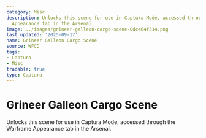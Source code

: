 ```yaml
---
category: Misc
description: Unlocks this scene for use in Captura Mode, accessed through the Warframe
  Appearance tab in the Arsenal.
image: ../images/grineer-galleon-cargo-scene-0dc464f314.png
last_updated: '2025-09-17'
name: Grineer Galleon Cargo Scene
source: WFCD
tags:
- Captura
- Misc
tradable: true
type: Captura
---
```


# Grineer Galleon Cargo Scene

Unlocks this scene for use in Captura Mode, accessed through the Warframe Appearance tab in the Arsenal.

